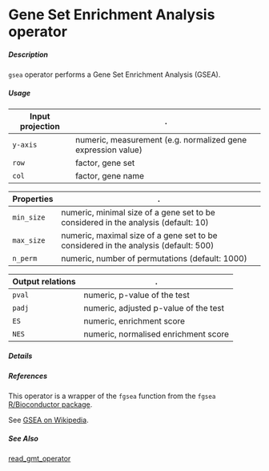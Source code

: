 # Gene Set Enrichment Analysis operator

##### Description

`gsea` operator performs a Gene Set Enrichment Analysis (GSEA).

##### Usage

Input projection|.
---|---
`y-axis`     | numeric, measurement (e.g. normalized gene expression value) 
`row`        | factor, gene set
`col`        | factor, gene name

Properties|.
---|---
`min_size`     | numeric, minimal size of a gene set to be considered in the analysis (default: 10)
`max_size`     | numeric, maximal size of a gene set to be considered in the analysis (default: 500)
`n_perm`     | numeric, number of permutations (default: 1000)

Output relations|.
---|---
`pval`        | numeric, p-value of the test
`padj`        | numeric, adjusted p-value of the test
`ES`        | numeric, enrichment score
`NES`        | numeric, normalised enrichment score

##### Details

##### References

This operator is a wrapper of the `fgsea` function from the `fgsea` [R/Bioconductor package](http://bioconductor.org/packages/release/bioc/html/fgsea.html).

See [GSEA on Wikipedia](https://en.wikipedia.org/wiki/Gene_set_enrichment_analysis).

##### See Also

[read_gmt_operator](https://github.com/tercen/read_gmt_operator)
